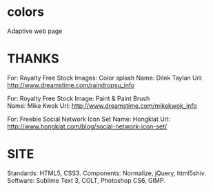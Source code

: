 colors
======

Adaptive web page

THANKS
======

For: Royalty Free Stock Images: Color splash
Name: Dilek Taylan
Url: http://www.dreamstime.com/raindropsu_info

For: Royalty Free Stock Image: Paint & Paint Brush						
Name: Mike Kwok
Url: http://www.dreamstime.com/mikekwok_info

For: Freebie Social Network Icon Set
Name: Hongkiat
Url: http://www.hongkiat.com/blog/social-network-icon-set/

SITE
======

Standards: HTML5, CSS3.
Components: Normalize, jQuery, html5shiv.
Software: Sublime Text 3, COLT, Photoshop CS6, GIMP.
